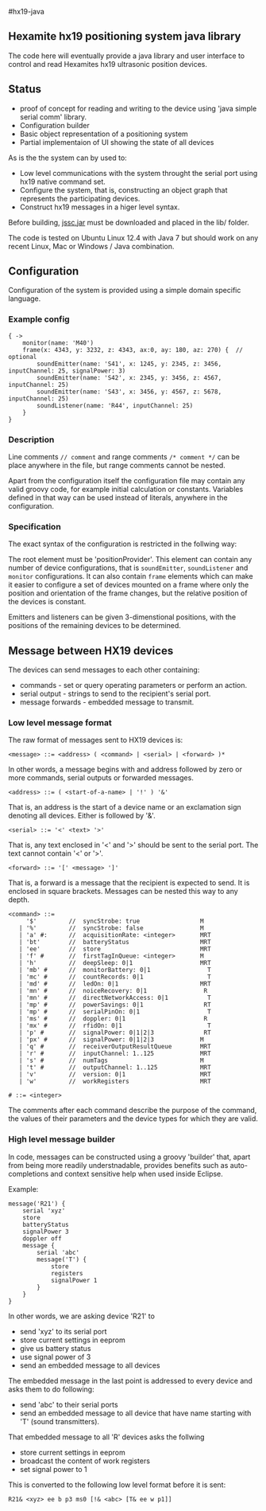 #hx19-java

## Hexamite hx19 positioning system java library

The code here will eventually provide a java library and user interface to control and read Hexamites hx19 ultrasonic position devices.

## Status

  - proof of concept for reading and writing to the device using 'java simple serial comm' library.
  - Configuration builder
  - Basic object representation of a positioning system
  - Partial implementaion of UI showing the state of all devices

As is the the system can by used to: 

  - Low level communications with the system throught the serial port using hx19 native command set.
  - Configure the system, that is, constructing an object graph that represents the participating devices.
  - Construct hx19 messages in a higer level syntax.
  
Before building, [jssc.jar](https://github.com/scream3r/java-simple-serial-connector/releases/) must be downloaded and placed in the lib/ folder.

The code is tested on Ubuntu Linux 12.4 with Java 7 but should work on any recent Linux, Mac or Windows / Java combination.

## Configuration

Configuration of the system is provided using a simple domain specific language.

### Example config

    { ->
        monitor(name: 'M40')
        frame(x: 4343, y: 3232, z: 4343, ax:0, ay: 180, az: 270) {  // optional
            soundEmitter(name: 'S41', x: 1245, y: 2345, z: 3456, inputChannel: 25, signalPower: 3)
            soundEmitter(name: 'S42', x: 2345, y: 3456, z: 4567, inputChannel: 25)
            soundEmitter(name: 'S43', x: 3456, y: 4567, z: 5678, inputChannel: 25)
            soundListener(name: 'R44', inputChannel: 25)
        }
    }


### Description

Line comments `// comment` and range comments `/* comment */` can be place anywhere in the file, but range comments cannot be nested.

Apart from the configuration itself the configuration file may contain any valid groovy code, for example initial calculation or constants. 
Variables defined in that way can be used instead of literals, anywhere in the configuration. 

### Specification

The exact syntax of the configuration is restricted in the follwing way:

The root element must be 'positionProvider'. This element can contain any number of device configurations, 
that is `soundEmitter`, `soundListener` and `monitor` configurations. It can also contain `frame` elements which can
make it easier to configure a set of devices mounted on a frame where only the position and orientation of 
the frame changes, but the relative position of the devices is constant.

Emitters and listeners can be given 3-dimenstional positions, with the positions of the remaining devices to be determined.

## Message between HX19 devices

The devices can send messages to each other containing:

  - commands - set or query operating parameters or perform an action. 
  - serial output - strings to send to the recipient's serial port.
  - message forwards - embedded message to transmit.

### Low level message format

The raw format of messages sent to HX19 devices is:

    <message> ::= <address> ( <command> | <serial> | <forward> )*
    
In other words, a message begins with and address followed by zero or more commands, serial outputs or forwarded messages.

    <address> ::= ( <start-of-a-name> | '!' ) '&'
    
That is, an address is the start of a device name or an exclamation sign denoting all devices. Either is followed by '&'. 

    <serial> ::= '<' <text> '>'
    
That is, any text enclosed in '<' and '>' should be sent to the serial port. The text cannot contain '<' or '>'.

    <forward> ::= '[' <message> ']'
    
That is, a forward is a message that the recipient is expected to send. It is enclosed in square brackets. Messages can be nested this way to any depth.

    <command> ::= 
         '$'         //  syncStrobe: true                 M    
       | '%'         //  syncStrobe: false                M    
       | 'a' #:      //  acquisitionRate: <integer>       MRT  
       | 'bt'        //  batteryStatus                    MRT  
       | 'ee'        //  store                            MRT  
       | 'f' #       //  firstTagInQueue: <integer>       M    
       | 'h'         //  deepSleep: 0|1                   MRT  
       | 'mb' #      //  monitorBattery: 0|1                T  
       | 'mc' #      //  countRecords: 0|1                  T  
       | 'md' #      //  ledOn: 0|1                       MRT  
       | 'mn' #      //  noiceRecovery: 0|1                R   
       | 'mn' #      //  directNetworkAccess: 0|1           T  
       | 'mp' #      //  powerSavings: 0|1                 RT  
       | 'mp' #      //  serialPinOn: 0|1                   T  
       | 'ms' #      //  doppler: 0|1                      R   
       | 'mx' #      //  rfidOn: 0|1                        T  
       | 'p' #       //  signalPower: 0|1|2|3              RT  
       | 'px' #      //  signalPower: 0|1|2|3             M    
       | 'q' #       //  receiverOutputResultQueue        MRT  
       | 'r' #       //  inputChannel: 1..125             MRT  
       | 's' #       //  numTags                          M    
       | 't' #       //  outputChannel: 1..125            MRT  
       | 'v'         //  version: 0|1                     MRT  
       | 'w'         //  workRegisters                    MRT  

    # ::= <integer>
    
The comments after each command describe the purpose of the command, the values of their parameters and the device types for which they are valid.

### High level message builder

In code, messages can be constructed using a groovy 'builder' that, apart from being more readily understnadable, provides benefits such as 
auto-completions and context sensitive help when used inside Eclipse.

Example: 

    message('R21') {
        serial 'xyz'
        store
        batteryStatus
        signalPower 3
        doppler off
        message {
            serial 'abc'
            message('T') {
                store
                registers
                signalPower 1
            }
        }
    } 
    
In other words, we are asking device 'R21' to

  - send 'xyz' to its serial port
  - store current settings in eeprom
  - give us battery status
  - use signal power of 3
  - send an embedded message to all devices
  
The embedded message in the last point is addressed to every device and asks them to do following:

  - send 'abc' to their serial ports
  - send an embedded message to all device that have name starting with 'T' (sound transmitters).
  
That embedded message to all 'R' devices asks the follwing

  - store current settings in eeprom
  - broadcast the content of work registers
  - set signal power to 1

This is converted to the following low level format before it is sent:

    R21& <xyz> ee b p3 ms0 [!& <abc> [T& ee w p1]]
